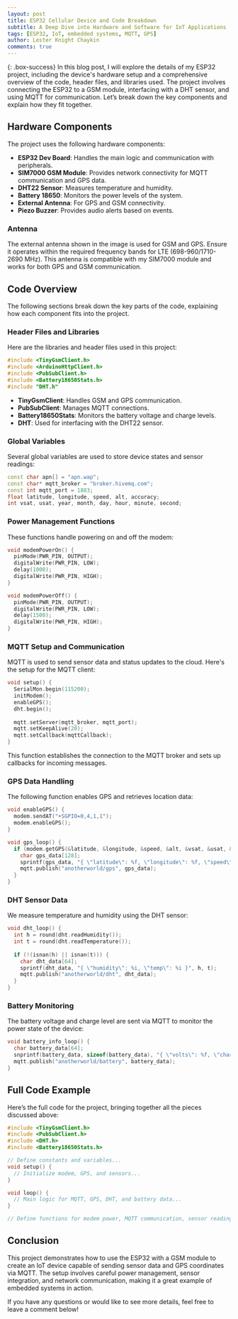 ```yaml
---
layout: post
title: ESP32 Cellular Device and Code Breakdown
subtitle: A Deep Dive into Hardware and Software for IoT Applications
tags: [ESP32, IoT, embedded systems, MQTT, GPS]
author: Lester Knight Chaykin
comments: true
---
```


{: .box-success}
In this blog post, I will explore the details of my ESP32 project, including the device's hardware setup and a comprehensive overview of the code, header files, and libraries used. The project involves connecting the ESP32 to a GSM module, interfacing with a DHT sensor, and using MQTT for communication. Let’s break down the key components and explain how they fit together.

## Hardware Components

The project uses the following hardware components:
- **ESP32 Dev Board**: Handles the main logic and communication with peripherals.
- **SIM7000 GSM Module**: Provides network connectivity for MQTT communication and GPS data.
- **DHT22 Sensor**: Measures temperature and humidity.
- **Battery 18650**: Monitors the power levels of the system.
- **External Antenna**: For GPS and GSM connectivity.
- **Piezo Buzzer**: Provides audio alerts based on events.

### Antenna

The external antenna shown in the image is used for GSM and GPS. Ensure it operates within the required frequency bands for LTE (698-960/1710-2690 MHz). This antenna is compatible with my SIM7000 module and works for both GPS and GSM communication.

## Code Overview

The following sections break down the key parts of the code, explaining how each component fits into the project. 

### Header Files and Libraries

Here are the libraries and header files used in this project:

```cpp
#include <TinyGsmClient.h>
#include <ArduinoHttpClient.h>
#include <PubSubClient.h>
#include <Battery18650Stats.h>
#include "DHT.h"
```

- **TinyGsmClient**: Handles GSM and GPS communication.
- **PubSubClient**: Manages MQTT connections.
- **Battery18650Stats**: Monitors the battery voltage and charge levels.
- **DHT**: Used for interfacing with the DHT22 sensor.

### Global Variables

Several global variables are used to store device states and sensor readings:

```cpp
const char apn[] = "apn.wap";
const char* mqtt_broker = "broker.hivemq.com";
const int mqtt_port = 1883;
float latitude, longitude, speed, alt, accuracy;
int vsat, usat, year, month, day, hour, minute, second;
```

### Power Management Functions

These functions handle powering on and off the modem:

```cpp
void modemPowerOn() {
  pinMode(PWR_PIN, OUTPUT);
  digitalWrite(PWR_PIN, LOW);
  delay(1000);
  digitalWrite(PWR_PIN, HIGH);
}

void modemPowerOff() {
  pinMode(PWR_PIN, OUTPUT);
  digitalWrite(PWR_PIN, LOW);
  delay(1500);
  digitalWrite(PWR_PIN, HIGH);
}
```

### MQTT Setup and Communication

MQTT is used to send sensor data and status updates to the cloud. Here's the setup for the MQTT client:

```cpp
void setup() {
  SerialMon.begin(115200);
  initModem();
  enableGPS();
  dht.begin();
  
  mqtt.setServer(mqtt_broker, mqtt_port);
  mqtt.setKeepAlive(20);
  mqtt.setCallback(mqttCallback);
}
```

This function establishes the connection to the MQTT broker and sets up callbacks for incoming messages.

### GPS Data Handling

The following function enables GPS and retrieves location data:

```cpp
void enableGPS() {
  modem.sendAT("+SGPIO=0,4,1,1");
  modem.enableGPS();
}

void gps_loop() {
  if (modem.getGPS(&latitude, &longitude, &speed, &alt, &vsat, &usat, &accuracy, &year, &month, &day, &hour, &minute, &second)) {
    char gps_data[128];
    sprintf(gps_data, "{ \"latitude\": %f, \"longitude\": %f, \"speed\": %f }", latitude, longitude, speed);
    mqtt.publish("anotherworld/gps", gps_data);
  }
}
```

### DHT Sensor Data

We measure temperature and humidity using the DHT sensor:

```cpp
void dht_loop() {
  int h = round(dht.readHumidity());
  int t = round(dht.readTemperature());
  
  if (!(isnan(h) || isnan(t))) {
    char dht_data[64];
    sprintf(dht_data, "{ \"humidity\": %i, \"temp\": %i }", h, t);
    mqtt.publish("anotherworld/dht", dht_data);
  }
}
```

### Battery Monitoring

The battery voltage and charge level are sent via MQTT to monitor the power state of the device:

```cpp
void battery_info_loop() {
  char battery_data[64];
  snprintf(battery_data, sizeof(battery_data), "{ \"volts\": %f, \"charge\": %f }", battery.getBatteryVolts(), battery.getBatteryChargeLevel());
  mqtt.publish("anotherworld/battery", battery_data);
}
```

## Full Code Example

Here’s the full code for the project, bringing together all the pieces discussed above:

```cpp
#include <TinyGsmClient.h>
#include <PubSubClient.h>
#include <DHT.h>
#include <Battery18650Stats.h>

// Define constants and variables...
void setup() {
  // Initialize modem, GPS, and sensors...
}

void loop() {
  // Main logic for MQTT, GPS, DHT, and battery data...
}

// Define functions for modem power, MQTT communication, sensor readings...
```

## Conclusion

This project demonstrates how to use the ESP32 with a GSM module to create an IoT device capable of sending sensor data and GPS coordinates via MQTT. The setup involves careful power management, sensor integration, and network communication, making it a great example of embedded systems in action.

If you have any questions or would like to see more details, feel free to leave a comment below!

